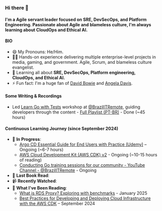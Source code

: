 ### Hi there 👋

#### I'm a Agile servant leader focused on SRE, DevSecOps, and Platform Engineering. Passionate about Agile and blameless culture, I'm always learning about CloudOps and Ethical AI.

#### BIO

- 😄 My Pronouns: He/Him.
- 👨‍🏭 Hands-on experience delivering multiple enterprise-level projects in media, gaming, and government. Agile, Scrum, and blameless culture evangelist.
- 🌱 Learning all about **SRE, DevSecOps, Platform engineering, CloudOps, and Ethical AI.**
- ⚡️ Fun fact: I'm a huge fan of [David Bowie](https://www.youtube.com/watch?v=iYYRH4apXDo) and [Angela Davis](https://en.wikipedia.org/wiki/Angela_Davis).

#### Some Writing & Recordings

- Led [Learn Go with Tests](https://quii.gitbook.io/learn-go-with-tests) workshop at [@BrazilITRemote](https://brazilitremote.com/), guiding developers through the content - [Full Playlist (PT-BR)](https://www.youtube.com/playlist?list=PLdNLJT04XfQ5OQjhQZrjSe9oJlg7Yi0v6) - Done (~45 hours)

#### Continuous Learning Journey (since September 2024)

- 🎯 **In Progress**:
  - [Argo CD Essential Guide for End Users with Practice (Udemy)](https://www.udemy.com/course/argo-cd-essential-guide-for-end-users-with-practice/) – Ongoing (~6-7 hours)
  - [AWS Cloud Development Kit (AWS CDK) v2](https://docs.aws.amazon.com/cdk/v2/guide) - Ongoing (~10-15 hours of reading)
  - [Conducting Go training sessions for our community - YouTube Channel - @BrazilITRemote](https://www.youtube.com/@BrazilITRemote/streams) - Ongoing
- 📖 **Last Book Read**: 
- 📹 **Recently Watched**: 
- 📰 **What I've Been Reading**:
  - [What is RDS Proxy? Exploring with benchmarks](https://blog.sequin.io/rds-proxy/) - January 2025
  - [Best Practices for Developing and Deploying Cloud Infrastructure with the AWS CDK](https://docs.aws.amazon.com/cdk/v2/guide/best-practices.html) – September 2024

